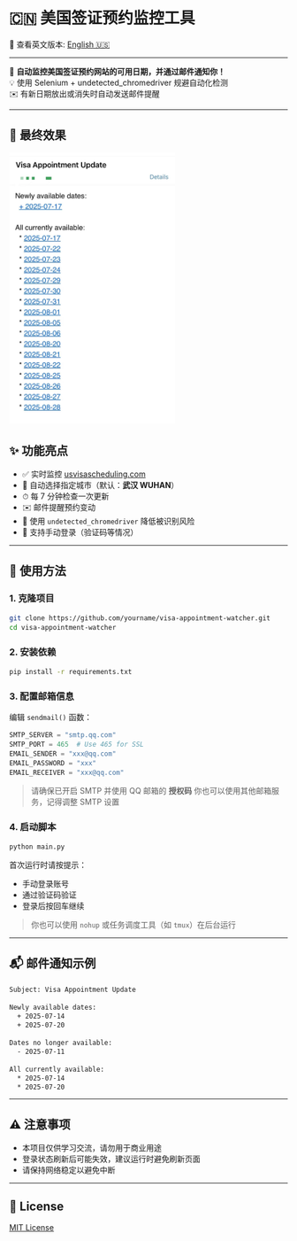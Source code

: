 # 🇨🇳 美国签证预约监控工具

📖 查看英文版本: [English 🇺🇸](./README.md)

---

📅 **自动监控美国签证预约网站的可用日期，并通过邮件通知你！**  
💡 使用 Selenium + undetected_chromedriver 规避自动化检测  
✉️ 有新日期放出或消失时自动发送邮件提醒

---

## 🚀 最终效果
<img src="assert/final.jpg" alt="最终效果" width="300"/>

## ✨ 功能亮点

- ✅ 实时监控 [usvisascheduling.com](https://www.usvisascheduling.com)
- 📌 自动选择指定城市（默认：**武汉 WUHAN**）
- ⏱ 每 7 分钟检查一次更新
- ✉️ 邮件提醒预约变动
- 🧩 使用 `undetected_chromedriver` 降低被识别风险
- 🧪 支持手动登录（验证码等情况）

---

## 🚀 使用方法

### 1. 克隆项目

```bash
git clone https://github.com/yourname/visa-appointment-watcher.git
cd visa-appointment-watcher
```

### 2. 安装依赖

```bash
pip install -r requirements.txt
```

### 3. 配置邮箱信息

编辑 `sendmail()` 函数：

```python
SMTP_SERVER = "smtp.qq.com"
SMTP_PORT = 465  # Use 465 for SSL
EMAIL_SENDER = "xxx@qq.com"
EMAIL_PASSWORD = "xxx"
EMAIL_RECEIVER = "xxx@qq.com"
```

> 请确保已开启 SMTP 并使用 QQ 邮箱的 **授权码**
> 你也可以使用其他邮箱服务，记得调整 SMTP 设置

### 4. 启动脚本

```bash
python main.py
```

首次运行时请按提示：

- 手动登录账号
- 通过验证码验证
- 登录后按回车继续

> 你也可以使用 `nohup` 或任务调度工具（如 `tmux`）在后台运行
---

## 📬 邮件通知示例

```
Subject: Visa Appointment Update

Newly available dates:
  + 2025-07-14
  + 2025-07-20

Dates no longer available:
  - 2025-07-11

All currently available:
  * 2025-07-14
  * 2025-07-20
```

---

## ⚠️ 注意事项

- 本项目仅供学习交流，请勿用于商业用途
- 登录状态刷新后可能失效，建议运行时避免刷新页面
- 请保持网络稳定以避免中断

---

## 📄 License

[MIT License](./LICENSE)
